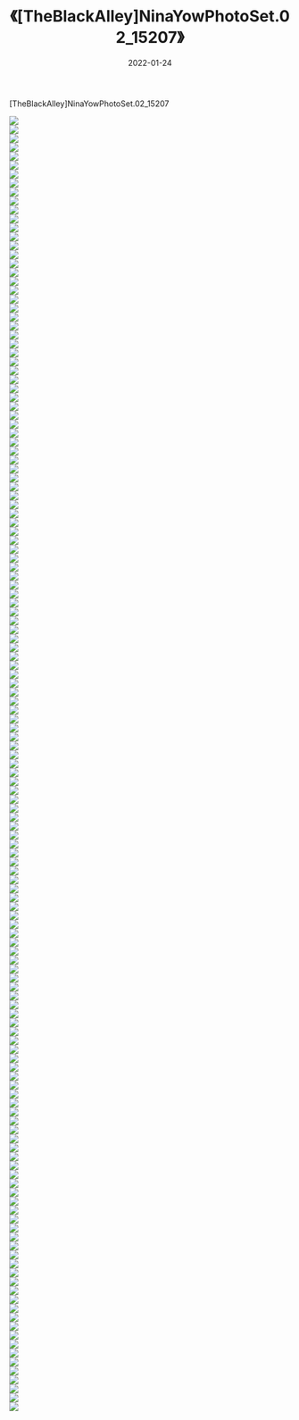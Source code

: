 ﻿---
layout: post
title:  《[TheBlackAlley]NinaYowPhotoSet.02_15207》
date:   2022-01-24
img: http://imgx.orgx.ga/漏D/2022/[TheBlackAlley]NinaYowPhotoSet.02_15207/000.jpg
categories: [美女, 清纯, 唯美]
---

[TheBlackAlley]NinaYowPhotoSet.02_15207

  ![](http://imgx.orgx.ga/漏D/2022/[TheBlackAlley]NinaYowPhotoSet.02_15207/001.jpg) <br> ![](http://imgx.orgx.ga/漏D/2022/[TheBlackAlley]NinaYowPhotoSet.02_15207/002.jpg) <br> ![](http://imgx.orgx.ga/漏D/2022/[TheBlackAlley]NinaYowPhotoSet.02_15207/003.jpg) <br> ![](http://imgx.orgx.ga/漏D/2022/[TheBlackAlley]NinaYowPhotoSet.02_15207/004.jpg) <br> ![](http://imgx.orgx.ga/漏D/2022/[TheBlackAlley]NinaYowPhotoSet.02_15207/005.jpg) <br> ![](http://imgx.orgx.ga/漏D/2022/[TheBlackAlley]NinaYowPhotoSet.02_15207/006.jpg) <br> ![](http://imgx.orgx.ga/漏D/2022/[TheBlackAlley]NinaYowPhotoSet.02_15207/007.jpg) <br> ![](http://imgx.orgx.ga/漏D/2022/[TheBlackAlley]NinaYowPhotoSet.02_15207/008.jpg) <br> ![](http://imgx.orgx.ga/漏D/2022/[TheBlackAlley]NinaYowPhotoSet.02_15207/009.jpg) <br> ![](http://imgx.orgx.ga/漏D/2022/[TheBlackAlley]NinaYowPhotoSet.02_15207/010.jpg) <br> ![](http://imgx.orgx.ga/漏D/2022/[TheBlackAlley]NinaYowPhotoSet.02_15207/011.jpg) <br> ![](http://imgx.orgx.ga/漏D/2022/[TheBlackAlley]NinaYowPhotoSet.02_15207/012.jpg) <br> ![](http://imgx.orgx.ga/漏D/2022/[TheBlackAlley]NinaYowPhotoSet.02_15207/013.jpg) <br> ![](http://imgx.orgx.ga/漏D/2022/[TheBlackAlley]NinaYowPhotoSet.02_15207/014.jpg) <br> ![](http://imgx.orgx.ga/漏D/2022/[TheBlackAlley]NinaYowPhotoSet.02_15207/015.jpg) <br> ![](http://imgx.orgx.ga/漏D/2022/[TheBlackAlley]NinaYowPhotoSet.02_15207/016.jpg) <br> ![](http://imgx.orgx.ga/漏D/2022/[TheBlackAlley]NinaYowPhotoSet.02_15207/017.jpg) <br> ![](http://imgx.orgx.ga/漏D/2022/[TheBlackAlley]NinaYowPhotoSet.02_15207/018.jpg) <br> ![](http://imgx.orgx.ga/漏D/2022/[TheBlackAlley]NinaYowPhotoSet.02_15207/019.jpg) <br> ![](http://imgx.orgx.ga/漏D/2022/[TheBlackAlley]NinaYowPhotoSet.02_15207/020.jpg) <br> ![](http://imgx.orgx.ga/漏D/2022/[TheBlackAlley]NinaYowPhotoSet.02_15207/021.jpg) <br> ![](http://imgx.orgx.ga/漏D/2022/[TheBlackAlley]NinaYowPhotoSet.02_15207/022.jpg) <br> ![](http://imgx.orgx.ga/漏D/2022/[TheBlackAlley]NinaYowPhotoSet.02_15207/023.jpg) <br> ![](http://imgx.orgx.ga/漏D/2022/[TheBlackAlley]NinaYowPhotoSet.02_15207/024.jpg) <br> ![](http://imgx.orgx.ga/漏D/2022/[TheBlackAlley]NinaYowPhotoSet.02_15207/025.jpg) <br> ![](http://imgx.orgx.ga/漏D/2022/[TheBlackAlley]NinaYowPhotoSet.02_15207/026.jpg) <br> ![](http://imgx.orgx.ga/漏D/2022/[TheBlackAlley]NinaYowPhotoSet.02_15207/027.jpg) <br> ![](http://imgx.orgx.ga/漏D/2022/[TheBlackAlley]NinaYowPhotoSet.02_15207/028.jpg) <br> ![](http://imgx.orgx.ga/漏D/2022/[TheBlackAlley]NinaYowPhotoSet.02_15207/029.jpg) <br> ![](http://imgx.orgx.ga/漏D/2022/[TheBlackAlley]NinaYowPhotoSet.02_15207/030.jpg) <br> ![](http://imgx.orgx.ga/漏D/2022/[TheBlackAlley]NinaYowPhotoSet.02_15207/031.jpg) <br> ![](http://imgx.orgx.ga/漏D/2022/[TheBlackAlley]NinaYowPhotoSet.02_15207/032.jpg) <br> ![](http://imgx.orgx.ga/漏D/2022/[TheBlackAlley]NinaYowPhotoSet.02_15207/033.jpg) <br> ![](http://imgx.orgx.ga/漏D/2022/[TheBlackAlley]NinaYowPhotoSet.02_15207/034.jpg) <br> ![](http://imgx.orgx.ga/漏D/2022/[TheBlackAlley]NinaYowPhotoSet.02_15207/035.jpg) <br> ![](http://imgx.orgx.ga/漏D/2022/[TheBlackAlley]NinaYowPhotoSet.02_15207/036.jpg) <br> ![](http://imgx.orgx.ga/漏D/2022/[TheBlackAlley]NinaYowPhotoSet.02_15207/037.jpg) <br> ![](http://imgx.orgx.ga/漏D/2022/[TheBlackAlley]NinaYowPhotoSet.02_15207/038.jpg) <br> ![](http://imgx.orgx.ga/漏D/2022/[TheBlackAlley]NinaYowPhotoSet.02_15207/039.jpg) <br> ![](http://imgx.orgx.ga/漏D/2022/[TheBlackAlley]NinaYowPhotoSet.02_15207/040.jpg) <br> ![](http://imgx.orgx.ga/漏D/2022/[TheBlackAlley]NinaYowPhotoSet.02_15207/041.jpg) <br> ![](http://imgx.orgx.ga/漏D/2022/[TheBlackAlley]NinaYowPhotoSet.02_15207/042.jpg) <br> ![](http://imgx.orgx.ga/漏D/2022/[TheBlackAlley]NinaYowPhotoSet.02_15207/043.jpg) <br> ![](http://imgx.orgx.ga/漏D/2022/[TheBlackAlley]NinaYowPhotoSet.02_15207/044.jpg) <br> ![](http://imgx.orgx.ga/漏D/2022/[TheBlackAlley]NinaYowPhotoSet.02_15207/045.jpg) <br> ![](http://imgx.orgx.ga/漏D/2022/[TheBlackAlley]NinaYowPhotoSet.02_15207/046.jpg) <br> ![](http://imgx.orgx.ga/漏D/2022/[TheBlackAlley]NinaYowPhotoSet.02_15207/047.jpg) <br> ![](http://imgx.orgx.ga/漏D/2022/[TheBlackAlley]NinaYowPhotoSet.02_15207/048.jpg) <br> ![](http://imgx.orgx.ga/漏D/2022/[TheBlackAlley]NinaYowPhotoSet.02_15207/049.jpg) <br> ![](http://imgx.orgx.ga/漏D/2022/[TheBlackAlley]NinaYowPhotoSet.02_15207/050.jpg) <br> ![](http://imgx.orgx.ga/漏D/2022/[TheBlackAlley]NinaYowPhotoSet.02_15207/051.jpg) <br> ![](http://imgx.orgx.ga/漏D/2022/[TheBlackAlley]NinaYowPhotoSet.02_15207/052.jpg) <br> ![](http://imgx.orgx.ga/漏D/2022/[TheBlackAlley]NinaYowPhotoSet.02_15207/053.jpg) <br> ![](http://imgx.orgx.ga/漏D/2022/[TheBlackAlley]NinaYowPhotoSet.02_15207/054.jpg) <br> ![](http://imgx.orgx.ga/漏D/2022/[TheBlackAlley]NinaYowPhotoSet.02_15207/055.jpg) <br> ![](http://imgx.orgx.ga/漏D/2022/[TheBlackAlley]NinaYowPhotoSet.02_15207/056.jpg) <br> ![](http://imgx.orgx.ga/漏D/2022/[TheBlackAlley]NinaYowPhotoSet.02_15207/057.jpg) <br> ![](http://imgx.orgx.ga/漏D/2022/[TheBlackAlley]NinaYowPhotoSet.02_15207/058.jpg) <br> ![](http://imgx.orgx.ga/漏D/2022/[TheBlackAlley]NinaYowPhotoSet.02_15207/059.jpg) <br> ![](http://imgx.orgx.ga/漏D/2022/[TheBlackAlley]NinaYowPhotoSet.02_15207/060.jpg) <br> ![](http://imgx.orgx.ga/漏D/2022/[TheBlackAlley]NinaYowPhotoSet.02_15207/061.jpg) <br> ![](http://imgx.orgx.ga/漏D/2022/[TheBlackAlley]NinaYowPhotoSet.02_15207/062.jpg) <br> ![](http://imgx.orgx.ga/漏D/2022/[TheBlackAlley]NinaYowPhotoSet.02_15207/063.jpg) <br> ![](http://imgx.orgx.ga/漏D/2022/[TheBlackAlley]NinaYowPhotoSet.02_15207/064.jpg) <br> ![](http://imgx.orgx.ga/漏D/2022/[TheBlackAlley]NinaYowPhotoSet.02_15207/065.jpg) <br> ![](http://imgx.orgx.ga/漏D/2022/[TheBlackAlley]NinaYowPhotoSet.02_15207/066.jpg) <br> ![](http://imgx.orgx.ga/漏D/2022/[TheBlackAlley]NinaYowPhotoSet.02_15207/067.jpg) <br> ![](http://imgx.orgx.ga/漏D/2022/[TheBlackAlley]NinaYowPhotoSet.02_15207/068.jpg) <br> ![](http://imgx.orgx.ga/漏D/2022/[TheBlackAlley]NinaYowPhotoSet.02_15207/069.jpg) <br> ![](http://imgx.orgx.ga/漏D/2022/[TheBlackAlley]NinaYowPhotoSet.02_15207/070.jpg) <br> ![](http://imgx.orgx.ga/漏D/2022/[TheBlackAlley]NinaYowPhotoSet.02_15207/071.jpg) <br> ![](http://imgx.orgx.ga/漏D/2022/[TheBlackAlley]NinaYowPhotoSet.02_15207/072.jpg) <br> ![](http://imgx.orgx.ga/漏D/2022/[TheBlackAlley]NinaYowPhotoSet.02_15207/073.jpg) <br> ![](http://imgx.orgx.ga/漏D/2022/[TheBlackAlley]NinaYowPhotoSet.02_15207/074.jpg) <br> ![](http://imgx.orgx.ga/漏D/2022/[TheBlackAlley]NinaYowPhotoSet.02_15207/075.jpg) <br> ![](http://imgx.orgx.ga/漏D/2022/[TheBlackAlley]NinaYowPhotoSet.02_15207/076.jpg) <br> ![](http://imgx.orgx.ga/漏D/2022/[TheBlackAlley]NinaYowPhotoSet.02_15207/077.jpg) <br> ![](http://imgx.orgx.ga/漏D/2022/[TheBlackAlley]NinaYowPhotoSet.02_15207/078.jpg) <br> ![](http://imgx.orgx.ga/漏D/2022/[TheBlackAlley]NinaYowPhotoSet.02_15207/079.jpg) <br> ![](http://imgx.orgx.ga/漏D/2022/[TheBlackAlley]NinaYowPhotoSet.02_15207/080.jpg) <br> ![](http://imgx.orgx.ga/漏D/2022/[TheBlackAlley]NinaYowPhotoSet.02_15207/081.jpg) <br> ![](http://imgx.orgx.ga/漏D/2022/[TheBlackAlley]NinaYowPhotoSet.02_15207/082.jpg) <br> ![](http://imgx.orgx.ga/漏D/2022/[TheBlackAlley]NinaYowPhotoSet.02_15207/083.jpg) <br> ![](http://imgx.orgx.ga/漏D/2022/[TheBlackAlley]NinaYowPhotoSet.02_15207/084.jpg) <br> ![](http://imgx.orgx.ga/漏D/2022/[TheBlackAlley]NinaYowPhotoSet.02_15207/085.jpg) <br> ![](http://imgx.orgx.ga/漏D/2022/[TheBlackAlley]NinaYowPhotoSet.02_15207/086.jpg) <br> ![](http://imgx.orgx.ga/漏D/2022/[TheBlackAlley]NinaYowPhotoSet.02_15207/087.jpg) <br> ![](http://imgx.orgx.ga/漏D/2022/[TheBlackAlley]NinaYowPhotoSet.02_15207/088.jpg) <br> ![](http://imgx.orgx.ga/漏D/2022/[TheBlackAlley]NinaYowPhotoSet.02_15207/089.jpg) <br> ![](http://imgx.orgx.ga/漏D/2022/[TheBlackAlley]NinaYowPhotoSet.02_15207/090.jpg) <br> ![](http://imgx.orgx.ga/漏D/2022/[TheBlackAlley]NinaYowPhotoSet.02_15207/091.jpg) <br> ![](http://imgx.orgx.ga/漏D/2022/[TheBlackAlley]NinaYowPhotoSet.02_15207/092.jpg) <br> ![](http://imgx.orgx.ga/漏D/2022/[TheBlackAlley]NinaYowPhotoSet.02_15207/093.jpg) <br> ![](http://imgx.orgx.ga/漏D/2022/[TheBlackAlley]NinaYowPhotoSet.02_15207/094.jpg) <br> ![](http://imgx.orgx.ga/漏D/2022/[TheBlackAlley]NinaYowPhotoSet.02_15207/095.jpg) <br> ![](http://imgx.orgx.ga/漏D/2022/[TheBlackAlley]NinaYowPhotoSet.02_15207/096.jpg) <br> ![](http://imgx.orgx.ga/漏D/2022/[TheBlackAlley]NinaYowPhotoSet.02_15207/097.jpg) <br> ![](http://imgx.orgx.ga/漏D/2022/[TheBlackAlley]NinaYowPhotoSet.02_15207/098.jpg) <br> ![](http://imgx.orgx.ga/漏D/2022/[TheBlackAlley]NinaYowPhotoSet.02_15207/099.jpg) <br> ![](http://imgx.orgx.ga/漏D/2022/[TheBlackAlley]NinaYowPhotoSet.02_15207/100.jpg) <br> ![](http://imgx.orgx.ga/漏D/2022/[TheBlackAlley]NinaYowPhotoSet.02_15207/101.jpg) <br> ![](http://imgx.orgx.ga/漏D/2022/[TheBlackAlley]NinaYowPhotoSet.02_15207/102.jpg) <br> ![](http://imgx.orgx.ga/漏D/2022/[TheBlackAlley]NinaYowPhotoSet.02_15207/103.jpg) <br> ![](http://imgx.orgx.ga/漏D/2022/[TheBlackAlley]NinaYowPhotoSet.02_15207/104.jpg) <br> ![](http://imgx.orgx.ga/漏D/2022/[TheBlackAlley]NinaYowPhotoSet.02_15207/105.jpg) <br> ![](http://imgx.orgx.ga/漏D/2022/[TheBlackAlley]NinaYowPhotoSet.02_15207/106.jpg) <br> ![](http://imgx.orgx.ga/漏D/2022/[TheBlackAlley]NinaYowPhotoSet.02_15207/107.jpg) <br> ![](http://imgx.orgx.ga/漏D/2022/[TheBlackAlley]NinaYowPhotoSet.02_15207/108.jpg) <br> ![](http://imgx.orgx.ga/漏D/2022/[TheBlackAlley]NinaYowPhotoSet.02_15207/109.jpg) <br> ![](http://imgx.orgx.ga/漏D/2022/[TheBlackAlley]NinaYowPhotoSet.02_15207/110.jpg) <br> ![](http://imgx.orgx.ga/漏D/2022/[TheBlackAlley]NinaYowPhotoSet.02_15207/111.jpg) <br> ![](http://imgx.orgx.ga/漏D/2022/[TheBlackAlley]NinaYowPhotoSet.02_15207/112.jpg) <br> ![](http://imgx.orgx.ga/漏D/2022/[TheBlackAlley]NinaYowPhotoSet.02_15207/113.jpg) <br> ![](http://imgx.orgx.ga/漏D/2022/[TheBlackAlley]NinaYowPhotoSet.02_15207/114.jpg) <br> ![](http://imgx.orgx.ga/漏D/2022/[TheBlackAlley]NinaYowPhotoSet.02_15207/115.jpg) <br> ![](http://imgx.orgx.ga/漏D/2022/[TheBlackAlley]NinaYowPhotoSet.02_15207/116.jpg) <br> ![](http://imgx.orgx.ga/漏D/2022/[TheBlackAlley]NinaYowPhotoSet.02_15207/117.jpg) <br> ![](http://imgx.orgx.ga/漏D/2022/[TheBlackAlley]NinaYowPhotoSet.02_15207/118.jpg) <br> ![](http://imgx.orgx.ga/漏D/2022/[TheBlackAlley]NinaYowPhotoSet.02_15207/119.jpg) <br> ![](http://imgx.orgx.ga/漏D/2022/[TheBlackAlley]NinaYowPhotoSet.02_15207/120.jpg) <br> ![](http://imgx.orgx.ga/漏D/2022/[TheBlackAlley]NinaYowPhotoSet.02_15207/121.jpg) <br> ![](http://imgx.orgx.ga/漏D/2022/[TheBlackAlley]NinaYowPhotoSet.02_15207/122.jpg) <br> ![](http://imgx.orgx.ga/漏D/2022/[TheBlackAlley]NinaYowPhotoSet.02_15207/123.jpg) <br> ![](http://imgx.orgx.ga/漏D/2022/[TheBlackAlley]NinaYowPhotoSet.02_15207/124.jpg) <br> ![](http://imgx.orgx.ga/漏D/2022/[TheBlackAlley]NinaYowPhotoSet.02_15207/125.jpg) <br> ![](http://imgx.orgx.ga/漏D/2022/[TheBlackAlley]NinaYowPhotoSet.02_15207/126.jpg) <br> ![](http://imgx.orgx.ga/漏D/2022/[TheBlackAlley]NinaYowPhotoSet.02_15207/127.jpg) <br> ![](http://imgx.orgx.ga/漏D/2022/[TheBlackAlley]NinaYowPhotoSet.02_15207/128.jpg) <br> ![](http://imgx.orgx.ga/漏D/2022/[TheBlackAlley]NinaYowPhotoSet.02_15207/129.jpg) <br> ![](http://imgx.orgx.ga/漏D/2022/[TheBlackAlley]NinaYowPhotoSet.02_15207/130.jpg) <br> ![](http://imgx.orgx.ga/漏D/2022/[TheBlackAlley]NinaYowPhotoSet.02_15207/131.jpg) <br> ![](http://imgx.orgx.ga/漏D/2022/[TheBlackAlley]NinaYowPhotoSet.02_15207/132.jpg) <br> ![](http://imgx.orgx.ga/漏D/2022/[TheBlackAlley]NinaYowPhotoSet.02_15207/133.jpg) <br> ![](http://imgx.orgx.ga/漏D/2022/[TheBlackAlley]NinaYowPhotoSet.02_15207/134.jpg) <br> ![](http://imgx.orgx.ga/漏D/2022/[TheBlackAlley]NinaYowPhotoSet.02_15207/135.jpg) <br> ![](http://imgx.orgx.ga/漏D/2022/[TheBlackAlley]NinaYowPhotoSet.02_15207/136.jpg) <br> ![](http://imgx.orgx.ga/漏D/2022/[TheBlackAlley]NinaYowPhotoSet.02_15207/137.jpg) <br> ![](http://imgx.orgx.ga/漏D/2022/[TheBlackAlley]NinaYowPhotoSet.02_15207/138.jpg) <br> ![](http://imgx.orgx.ga/漏D/2022/[TheBlackAlley]NinaYowPhotoSet.02_15207/139.jpg) <br> ![](http://imgx.orgx.ga/漏D/2022/[TheBlackAlley]NinaYowPhotoSet.02_15207/140.jpg) <br> ![](http://imgx.orgx.ga/漏D/2022/[TheBlackAlley]NinaYowPhotoSet.02_15207/141.jpg) <br> ![](http://imgx.orgx.ga/漏D/2022/[TheBlackAlley]NinaYowPhotoSet.02_15207/142.jpg) <br> ![](http://imgx.orgx.ga/漏D/2022/[TheBlackAlley]NinaYowPhotoSet.02_15207/143.jpg) <br> ![](http://imgx.orgx.ga/漏D/2022/[TheBlackAlley]NinaYowPhotoSet.02_15207/144.jpg) <br> ![](http://imgx.orgx.ga/漏D/2022/[TheBlackAlley]NinaYowPhotoSet.02_15207/145.jpg) <br>